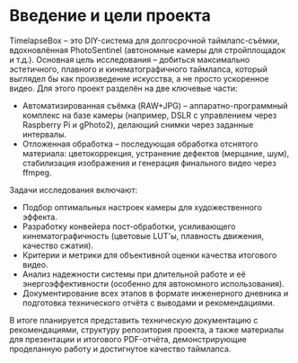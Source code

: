 # Введение и цели проекта

TimelapseBox – это DIY-система для долгосрочной таймлапс-съёмки, вдохновлённая PhotoSentinel (автономные камеры для стройплощадок и т.д.). Основная цель исследования – добиться максимально эстетичного, плавного и кинематографичного таймлапса, который выглядел бы как произведение искусства, а не просто ускоренное видео. Для этого проект разделён на две ключевые части:

- Автоматизированная съёмка (RAW+JPG) – аппаратно-программный комплекс на базе камеры (например, DSLR с управлением через Raspberry Pi и gPhoto2), делающий снимки через заданные интервалы.
- Отложенная обработка – последующая обработка отснятого материала: цветокоррекция, устранение дефектов (мерцание, шум), стабилизация изображения и генерация финального видео через ffmpeg.

Задачи исследования включают:

- Подбор оптимальных настроек камеры для художественного эффекта.
- Разработку конвейера пост-обработки, усиливающего кинематографичность (цветовые LUT'ы, плавность движения, качество сжатия).
- Критерии и метрики для объективной оценки качества итогового видео.
- Анализ надежности системы при длительной работе и её энергоэффективности (особенно для автономного использования).
- Документирование всех этапов в формате инженерного дневника и подготовка технического отчёта с выводами и рекомендациями.

В итоге планируется представить техническую документацию с рекомендациями, структуру репозитория проекта, а также материалы для презентации и итогового PDF-отчёта, демонстрирующие проделанную работу и достигнутое качество таймлапса.

